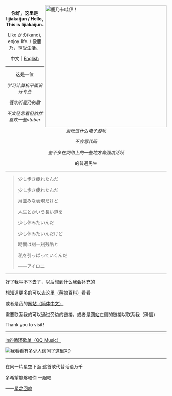<img align="right" src="https://cdn.jsdelivr.net/gh/lijiajunljj/lijiajunljj/kanokawaii.jpg"  width='380px' alt="鹿乃卡哇伊！">

<p align="center"><b>你好，这里是lijiakaijun / Hello, This is lijiakaijun.</b></p>

<p align="center">Like かの(kano), enjoy life. / 像鹿乃，享受生活。</a></p>

<p align="center">中文 | <a href="https://github.com/lijiajunljj/lijiajunljj/blob/master/README(en).md">English</a></p>

---

<p align="center">这是一位</p>
<p align="center"><i>学习计算机平面设计专业</i></p>
<p align="center"><i>喜欢听鹿乃的歌</i></p>
<p align="center"><i>不太经常看但依然喜欢一些vtuber</i></p>
<p align="center"><i>没玩过什么电子游戏</i></p>
<p align="center"><i>不会写代码</i></p>
<p align="center"><i>差不多在网络上的一些地方高强度活跃</i></p>
<p align="center">的普通男生</p>

  
---

> 少し歩き疲れたんだ
>
>少し歩き疲れたんだ
>
>月並みな表現だけど
>
>人生とかいう長い道を
>
>少し休みたいんだ
>
>少し休みたいんだけど
>
>時間は刻一刻残酷と
>
>私を引っぱっていくんだ
>
>——アイロニ

---

好了我写不下去了，以后想到什么我会补充的

想知道更多的可以去[这里（萌娘百科）](https://zh.moegirl.org.cn/User:Lijiakiajun)看看

或者是我的[网站（简体中文）](https://blog.lijiakaijun.cyou)

需要联系我的可以通过旁边的链接，或者是[网站](https://blog.lijiakaijun.cyou)左侧的链接以联系我（确信）

Thank you to visit!

---

[ln的循环歌单（QQ Music）](https://web.archive.org/web/20220626042332/https://y.qq.com/n/ryqq/playlist/7472299373)
<!--仓库本身也有东西访问的-->
![我看看有多少人访问了这里XD](https://count.getloli.com/get/@lijiakaijun)

---

在同一片星空下面 这首歌代替话语万千

多希望能够和你 一起唱

——[星之回响](https://www.bilibili.com/video/av78978587)
